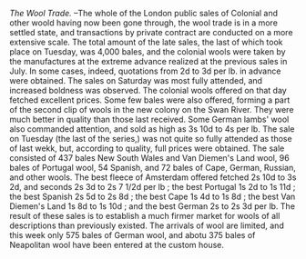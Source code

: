 *The Wool Trade.* –The whole of the London public sales of Colonial and other woold having now been gone through, the wool trade is in a more settled state, and transactions by private contract are conducted on a more extensive scale. The total amount of the late sales, the last of which took place on Tuesday, was 4,000 bales, and the colonial wools were taken by the manufactures at the extreme advance realized at the previous sales in July. In some cases, indeed, quotations from 2d to 3d per lb. in advance were obtained. The sales on Saturday was most fully attended, and increased boldness was observed. The colonial wools offered on that day fetched excellent prices. Some few bales were also offered, forming a part of the second clip of wools in the new colony on the Swan River. They were much better in quality than those last received. Some German lambs' wool also commanded attention, and sold as high as 3s 10d to 4s per lb. The sale on Tuesday (the last of the series,) was not quite so fully attended as those of last wekk, but, according to quality, full prices were obtained. The sale consisted of 437 bales New South Wales and Van Diemen's Land wool, 96 bales of Portugal wool, 54 Spanish, and 72 bales of Cape, German, Russian, and other wools. The best fleece of Amsterdam offered fetched 2s 10d to 3s 2d, and seconds 2s 3d to 2s 7 1/2d per lb ; the best Portugal 1s 2d to 1s 11d ; the best Spanish 2s 5d to 2s 8d ; the best Cape 1s 4d to 1s 8d ; the best Van Diemen's Land 1s 8d to 1s 10d ; and the best German 2s to 2s 3d per lb. The result of these sales is to establish a much firmer market for wools of all descriptions than previously existed. The arrivals of wool are limited, and this week only 575 bales of German wool, and abotu 375 bales of Neapolitan wool have been entered at the custom house.